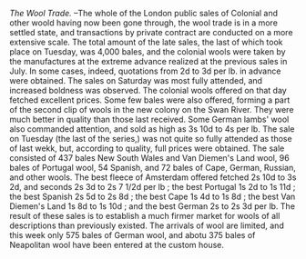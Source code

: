 *The Wool Trade.* –The whole of the London public sales of Colonial and other woold having now been gone through, the wool trade is in a more settled state, and transactions by private contract are conducted on a more extensive scale. The total amount of the late sales, the last of which took place on Tuesday, was 4,000 bales, and the colonial wools were taken by the manufactures at the extreme advance realized at the previous sales in July. In some cases, indeed, quotations from 2d to 3d per lb. in advance were obtained. The sales on Saturday was most fully attended, and increased boldness was observed. The colonial wools offered on that day fetched excellent prices. Some few bales were also offered, forming a part of the second clip of wools in the new colony on the Swan River. They were much better in quality than those last received. Some German lambs' wool also commanded attention, and sold as high as 3s 10d to 4s per lb. The sale on Tuesday (the last of the series,) was not quite so fully attended as those of last wekk, but, according to quality, full prices were obtained. The sale consisted of 437 bales New South Wales and Van Diemen's Land wool, 96 bales of Portugal wool, 54 Spanish, and 72 bales of Cape, German, Russian, and other wools. The best fleece of Amsterdam offered fetched 2s 10d to 3s 2d, and seconds 2s 3d to 2s 7 1/2d per lb ; the best Portugal 1s 2d to 1s 11d ; the best Spanish 2s 5d to 2s 8d ; the best Cape 1s 4d to 1s 8d ; the best Van Diemen's Land 1s 8d to 1s 10d ; and the best German 2s to 2s 3d per lb. The result of these sales is to establish a much firmer market for wools of all descriptions than previously existed. The arrivals of wool are limited, and this week only 575 bales of German wool, and abotu 375 bales of Neapolitan wool have been entered at the custom house.